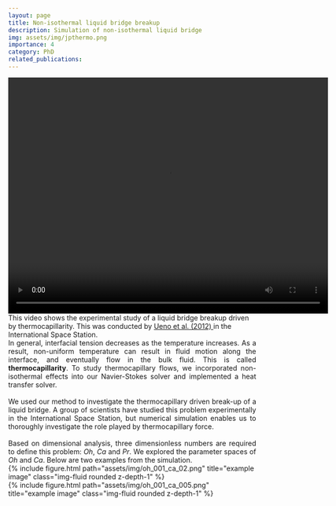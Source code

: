 ```yaml
---
layout: page
title: Non-isothermal liquid bridge breakup 
description: Simulation of non-isothermal liquid bridge
img: assets/img/jpthermo.png
importance: 4
category: PhD
related_publications: 
---
```



<div class="row justify-content-center">
<div class = "center">
<video width="650" height="480" controls="controls">
  <source src="https://arxiv.org/src/1210.4073v1/anc/Gallery_of_Fluid_Motion_016.mp4" type="video/mp4" />
  Your browser does not support the video tag.
  /* instead of the last line you could also add the flash player*/
</video>
</div>
</div>
<div class="caption">
This video shows the experimental study of a liquid bridge breakup driven by thermocapillarity. This was conducted by <a href="https://arxiv.org/abs/1210.4073">Ueno et al.
(2012) </a> in the International Space Station.
</div>

<div style='text-align: justify;'>
In general, interfacial tension decreases as the temperature increases. As a result, non-uniform temperature can result in fluid motion along the interface, and eventually flow in the bulk fluid. This is called <b>thermocapillarity</b>. To study thermocapillary flows, we incorporated non-isothermal effects into our Navier-Stokes solver and implemented a heat transfer solver.
<br/>
<br/>
We used our method to investigate the thermocapillary driven break-up of a liquid bridge. A group of scientists have studied this problem experimentally in the International Space Station, but numerical simulation enables us to thoroughly investigate the role played by thermocapillary force.
<br/>
<br/>
Based on dimensional analysis, three dimensionless numbers are required to define this problem: <i>Oh</i>, <i>Ca</i> and <i>Pr</i>. We explored the parameter spaces of <i>Oh</i> and <i>Ca</i>. Below are two examples from the simulation.
</div>


<div class="row justify-content-center">
<div class = "center">
<div class="col-sm">
{% include figure.html path="assets/img/oh_001_ca_02.png" title="example image" class="img-fluid rounded z-depth-1" %}
</div>
</div>
</div>
<div class="caption">

</div>

<div class="row justify-content-center">
<div class = "center">
<div class="col-sm">
{% include figure.html path="assets/img/oh_001_ca_005.png" title="example image" class="img-fluid rounded z-depth-1" %}
</div>
</div>
</div>
<div class="caption">

</div>


